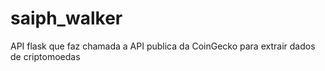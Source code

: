 # saiph_walker
 API flask que faz chamada a API publica da CoinGecko para extrair dados de criptomoedas
